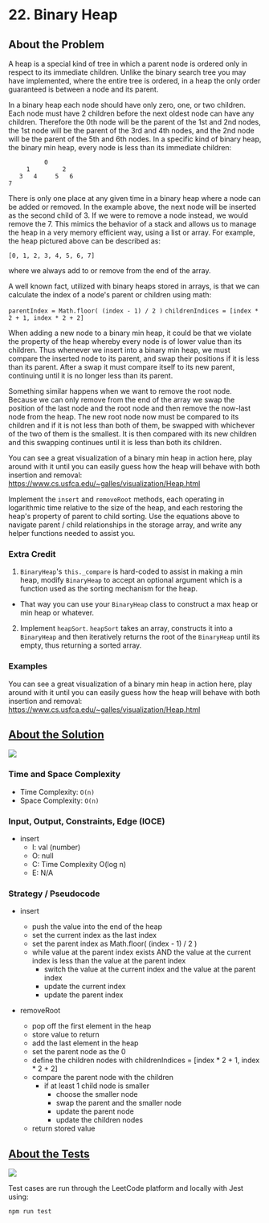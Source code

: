 # 22. Binary Heap

## About the Problem
A heap is a special kind of tree in which a parent node is ordered only in respect to its immediate children. Unlike the binary search tree you may have implemented, where the entire tree is ordered, in a heap the only order guaranteed is between a node and its parent.

In a binary heap each node should have only zero, one, or two children. Each node must have 2 children before the next oldest node can have any children. Therefore the 0th node will be the parent of the 1st and 2nd nodes, the 1st node will be the parent of the 3rd and 4th nodes, and the 2nd node will be the parent of the 5th and 6th nodes. In a specific kind of binary heap, the binary min heap, every node is less than its immediate children:
```
          0
     1         2
   3   4     5   6
7
```
There is only one place at any given time in a binary heap where a node can be added or removed. In the example above, the next node will be inserted as the second child of 3. If we were to remove a node instead, we would remove the 7. This mimics the behavior of a stack and allows us to manage the heap in a very memory efficient way, using a list or array. For example, the heap pictured above can be described as:

`[0, 1, 2, 3, 4, 5, 6, 7]`

where we always add to or remove from the end of the array.

A well known fact, utilized with binary heaps stored in arrays, is that we can calculate the index of a node's parent or children using math:

`parentIndex = Math.floor( (index - 1) / 2 )`
`childrenIndices = [index * 2 + 1, index * 2 + 2]`

When adding a new node to a binary min heap, it could be that we violate the property of the heap whereby every node is of lower value than its children. Thus whenever we insert into a binary min heap, we must compare the inserted node to its parent, and swap their positions if it is less than its parent. After a swap it must compare itself to its new parent, continuing until it is no longer less than its parent.

Something similar happens when we want to remove the root node. Because we can only remove from the end of the array we swap the position of the last node and the root node and then remove the now-last node from the heap. The new root node now must be compared to its children and if it is not less than both of them, be swapped with whichever of the two of them is the smallest. It is then compared with its new children and this swapping continues until it is less than both its children.

You can see a great visualization of a binary min heap in action here, play around with it until you can easily guess how the heap will behave with both insertion and removal: https://www.cs.usfca.edu/~galles/visualization/Heap.html


Implement the `insert` and `removeRoot` methods, each operating in logarithmic time relative to the size of the heap, and each restoring the heap's property of parent to child sorting. Use the equations above to navigate parent / child relationships in the storage array, and write any helper functions needed to assist you.

### Extra Credit
1. `BinaryHeap`'s `this._compare` is hard-coded to assist in making a min heap, modify `BinaryHeap` to accept an optional argument which is a function used as the sorting mechanism for the heap.
  - That way you can use your `BinaryHeap` class to construct a max heap or min heap or whatever.

2. Implement `heapSort`. `heapSort` takes an array, constructs it into a `BinaryHeap` and then iteratively returns the root of the `BinaryHeap` until its empty, thus returning a sorted array.

### Examples

You can see a great visualization of a binary min heap in action here, play around with it until you can easily guess how the heap will behave with both insertion and removal: https://www.cs.usfca.edu/~galles/visualization/Heap.html

## <a href='./binaryHeap.js'>About the Solution</a>

<img src='https://img.shields.io/badge/JavaScript-F7DF1E.svg?style=for-the-badge&logo=JavaScript&logoColor=black' />

<!-- Add Time and Space Complexity -->
### Time and Space Complexity
  - Time Complexity: `O(n)`
  - Space Complexity: `O(n)`

### Input, Output, Constraints, Edge (IOCE)

- insert
  - I: val (number)
  - O: null
  - C: Time Complexity O(log n)
  - E: N/A

### Strategy / Pseudocode
- insert
  - push the value into the end of the heap
  - set the current index as the last index
  - set the parent index as Math.floor( (index - 1) / 2 )
  - while value at the parent index exists AND the value at the current index is less than the value at the parent index
    - switch the value at the current index and the value at the parent index
    - update the current index
    - update the parent index

- removeRoot
  - pop off the first element in the heap
  - store value to return
  - add the last element in the heap
  - set the parent node as the 0
  - define the children nodes with childrenIndices = [index * 2 + 1, index * 2 + 2]
  - compare the parent node with the children
    - if at least 1 child node is smaller
      - choose the smaller node
      - swap the parent and the smaller node
      - update the parent node
      - update the children nodes
  - return stored value

## <a href='./binaryHeap.test.js'>About the Tests</a>

<img src='https://img.shields.io/badge/Jest-C21325.svg?style=for-the-badge&logo=Jest&logoColor=white' />

Test cases are run through the LeetCode platform and locally with Jest using:
```
npm run test
```

